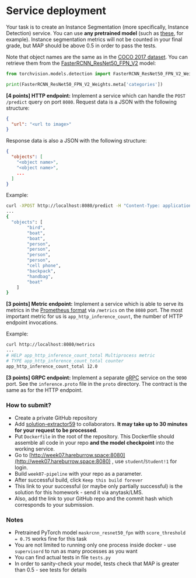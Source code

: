 # Service deployment

Your task is to create an Instance Segmentation (more specifically, Instance Detection) service.
You can use **any pretrained model** (such as [these](https://pytorch.org/vision/stable/models.html#instance-segmentation), for example). 
Instance segmentation metrics will not be counted in your final grade, but MAP should be above 0.5 in order to pass the tests.

Note that object names are the same as in the [COCO 2017 dataset](https://cocodataset.org/#download). 
You can retrieve them from the [FasterRCNN_ResNet50_FPN_V2](https://pytorch.org/vision/stable/models.html#instance-segmentation) model:
```python
from torchvision.models.detection import FasterRCNN_ResNet50_FPN_V2_Weights

print(FasterRCNN_ResNet50_FPN_V2_Weights.meta['categories'])
```

**[4 points] HTTP endpoint:**
Implement a service which can handle the `POST /predict` query on port `8080`.
Request data is a JSON with the following structure:
```json
{
  "url": "<url to image>"
}
```

Response data is also a JSON with the following structure:
```json
{
  "objects": [
    "<object name>",
    "<object name>",
    ...
  ]
}
```

Example:
```bash
curl -XPOST http://localhost:8080/predict -H "Content-Type: application/json" -d '{"url": "http://images.cocodataset.org/val2017/000000001268.jpg"}' 
...
{
  "objects": [
        "bird",
        "boat",
        "boat",
        "person",
        "person",
        "person",
        "person",
        "cell phone",
        "backpack",
        "handbag",
        "boat"
    ]
}
```

**[3 points] Metric endpoint:**
Implement a service which is able to serve its metrics in the [Prometheus format](https://prometheus.io/docs/concepts/data_model/) via `/metrics` on the `8080` port. 
The most important metric for us is `app_http_inference_count`, the number of HTTP endpoint invocations.

Example:
```bash
curl http://localhost:8080/metrics
...
# HELP app_http_inference_count_total Multiprocess metric
# TYPE app_http_inference_count_total counter
app_http_inference_count_total 12.0
```

**[3 points] GRPC endpoint:**
Implement a separate [gRPC](https://grpc.io/) service on the `9090` port. 
See the `inference.proto` file in the `proto` directory. 
The contract is the same as for the HTTP endpoint.

### How to submit?

* Create a private GitHub repository
* Add [solution-extractor59](https://github.com/solution-extractor59) to collaborators. **It may take up to 30 minutes for your request to be processed**.
* Put `Dockerfile` in the root of the repository. This Dockerfile should assemble all code in your repo **and the model checkpoint** into the working service.
* Go to [http://week07.hareburrow.space:8080](http://week07.hareburrow.space:8080) , use `student`/`Student!1` for login.
* Build `week07-pipeline` with your repo as a parameter.
* After successful build, click `Keep this build forever`
* This link to your successful (or maybe only partially successful) is the solution for this homework - send it via anytask/LMS.
* Also, add the link to your GitHub repo and the commit hash which corresponds to your submission.

### Notes

* Pretrained PyTorch model `maskrcnn_resnet50_fpn` with `score_threshold = 0.75` works fine for this task
* You are not limited to running only one process inside docker - use `supervisord` to run as many processes as you want
* You can find actual tests in file `tests.py`
* In order to sanity-check your model, tests check that MAP is greater than 0.5 - see tests for details